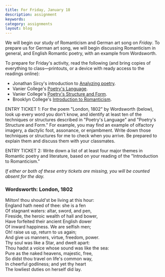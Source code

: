 ```yaml
---
title: For Friday, January 18
description: assignment
keywords: 
category: assignments
layout: blog
---
```


We will begin our study of Romanticism and German art song on *Friday*. To prepare us for German art song, we will begin discussing Romanticism in general, and English Romantic poetry, with an example from Wordsworth.

To prepare for Friday's activity, read the following (and bring copies of everything to class—printouts, or a device with ready access to the readings online):

- Jonathan Sircy's introduction to [Analyzing poetry][poetry].  
- Vanier College's [Poetry's Language][language].  
- Vanier College's [Poetry's Structure and Form][structure].  
- Brooklyn College's [Introduction to Romanticism][romanticism].

ENTRY TICKET 1: For the poem "London, 1802" by Wordsworth (below), look up every word you don't know, and identify at least ten of the techniques or structures described in "Poetry's Language" and "Poetry's Structure and Form." For example, you may find an example of olfactory imagery, a dactylic foot, assonance, or enjambment. Write down those techniques or structures for me to check when you arrive. Be prepared to explain them and discuss them with your classmates.

ENTRY TICKET 2: Write down a list of at least four major themes in Romantic poetry and literature, based on your reading of the "Introduction to Romanticism."

*If either or both of these entry tickets are missing, you will be counted absent for the day.*


### Wordsworth: London, 1802 ###

Milton! thou should'st be living at this hour:  
England hath need of thee: she is a fen  
Of stagnant waters: altar, sword, and pen,  
Fireside, the heroic wealth of hall and bower,  
Have forfeited their ancient English dower  
Of inward happiness. We are selfish men;  
Oh! raise us up, return to us again;  
And give us manners, virtue, freedom, power.  
Thy soul was like a Star, and dwelt apart:  
Thou hadst a voice whose sound was like the sea:  
Pure as the naked heavens, majestic, free,  
So didst thou travel on life's common way,  
In cheerful godliness; and yet thy heart  
The lowliest duties on herself did lay.

[poetry]: http://kshaffer.github.com/musicianshipResources/analyzingPoetry.html
[romanticism]: http://academic.brooklyn.cuny.edu/english/melani/cs6/rom.html
[language]: http://www.vaniercollege.qc.ca/tlc//tipsheets/reading-and-analyzing/poetry-language.pdf
[structure]: http://www.vaniercollege.qc.ca/tlc//tipsheets/reading-and-analyzing/poem-form-and-structure.pdf